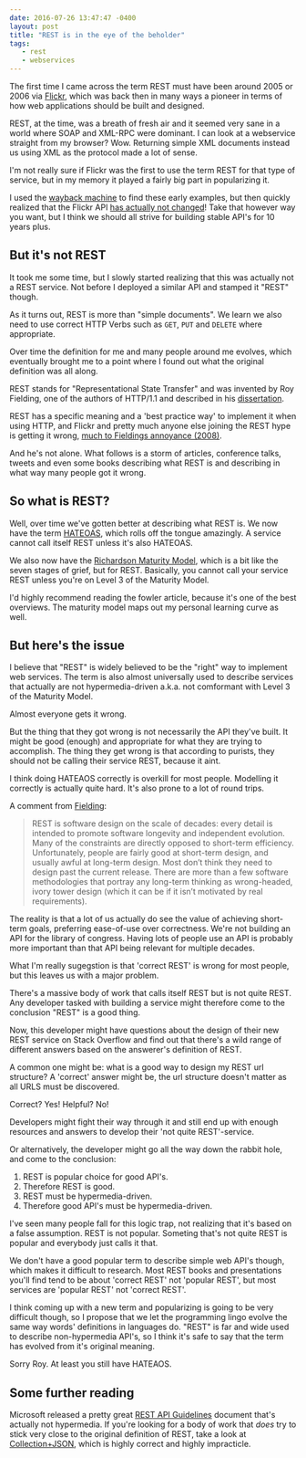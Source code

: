 ```yaml
---
date: 2016-07-26 13:47:47 -0400
layout: post
title: "REST is in the eye of the beholder"
tags:
   - rest
   - webservices 
---
```


The first time I came across the term REST must have been around 2005 or
2006 via [Flickr][1], which was back then in many ways a pioneer in terms
of how web applications should be built and designed.

REST, at the time, was a breath of fresh air and it seemed very sane in
a world where SOAP and XML-RPC were dominant. I can look at a webservice
straight from my browser? Wow. Returning simple XML documents instead us
using XML as the protocol made a lot of sense.

I'm not really sure if Flickr was the first to use the term REST for that
type of service, but in my memory it played a fairly big part in
popularizing it.

I used the [wayback machine][2] to find these early examples, but then
quickly realized that the Flickr API [has actually not changed][3]!
Take that however way you want, but I think we should all strive for
building stable API's for 10 years plus.


But it's not REST
-----------------

It took me some time, but I slowly started realizing that this was actually
not a REST service. Not before I deployed a similar API and stamped it "REST"
though.

As it turns out, REST is more than "simple documents". We learn we also
need to use correct HTTP Verbs such as `GET`, `PUT` and `DELETE` where
appropriate.

Over time the definition for me and many people around me evolves, which
eventually brought me to a point where I found out what the original
definition was all along.

REST stands for "Representational State Transfer" and was invented by Roy
Fielding, one of the authors of HTTP/1.1 and described in his
[dissertation][4].

REST has a specific meaning and a 'best practice way' to implement it
when using HTTP, and Flickr and pretty much anyone else joining the
REST hype is getting it wrong, [much to Fieldings annoyance (2008)][5].

And he's not alone. What follows is a storm of articles, conference talks,
tweets and even some books describing what REST is and describing in what
way many people got it wrong.


So what is REST?
----------------

Well, over time we've gotten better at describing what REST is. We now
have the term [HATEOAS][6], which rolls off the tongue amazingly. A service
cannot call itself REST unless it's also HATEOAS.

We also now have the [Richardson Maturity Model][7], which is a bit like
the seven stages of grief, but for REST. Basically, you cannot call your
service REST unless you're on Level 3 of the Maturity Model.

I'd highly recommend reading the fowler article, because it's one of the best
overviews. The maturity model maps out my personal learning curve as well.

But here's the issue
--------------------

I believe that "REST" is widely believed to be the "right" way to implement
web services. The term is also almost universally used to describe services
that actually are not hypermedia-driven a.k.a. not comformant with Level 3
of the Maturity Model.

Almost everyone gets it wrong.

But the thing that they got wrong is not necessarily the API they've built.
It might be good (enough) and appropriate for what they are trying to
accomplish. The thing they get wrong is that according to purists, they
should not be calling their service REST, because it aint.

I think doing HATEAOS correctly is overkill for most people.
Modelling it correctly is actually quite hard. It's also prone to a lot of
round trips.

A comment from [Fielding][9]:

> REST is software design on the scale of decades: every detail is intended to promote software longevity and independent evolution. Many of the constraints are directly opposed to short-term efficiency. Unfortunately, people are fairly good at short-term design, and usually awful at long-term design. Most don’t think they need to design past the current release. There are more than a few software methodologies that portray any long-term thinking as wrong-headed, ivory tower design (which it can be if it isn’t motivated by real requirements).

The reality is that a lot of us actually do see the value of achieving
short-term goals, preferring ease-of-use over correctness. We're not building
an API for the library of congress. Having lots of people use an API is
probably more important than that API being relevant for multiple decades.

What I'm really sugegstion is that 'correct REST' is wrong for most people, but
this leaves us with a major problem.

There's a massive body of work that calls itself REST but is not quite REST.
Any developer tasked with building a service might therefore come to the
conclusion "REST" is a good thing.

Now, this developer might have questions about the design of their new REST
service on Stack Overflow and find out that there's a wild range of different
answers based on the answerer's definition of REST.

A common one might be: what is a good way to design my REST url structure? A
'correct' answer might be, the url structure doesn't matter as all URLS must
be discovered.

Correct? Yes! Helpful? No!

Developers might fight their way through it and still end up with enough
resources and answers to develop their 'not quite REST'-service.

Or alternatively, the developer might go all the way down the rabbit hole,
and come to the conclusion:

1. REST is popular choice for good API's.
2. Therefore REST is good.
3. REST must be hypermedia-driven.
4. Therefore good API's must be hypermedia-driven.

I've seen many people fall for this logic trap, not realizing that it's based
on a false assumption. REST is not popular. Someting that's not quite REST is
popular and everybody just calls it that.

We don't have a good popular term to describe simple web API's though, which
makes it difficult to research. Most REST books and presentations you'll find
tend to be about 'correct REST' not 'popular REST', but most services are
'popular REST' not 'correct REST'.

I think coming up with a new term and popularizing is going to be very
difficult though, so I propose that we let the programming lingo evolve the
same way words' definitions in languages do. "REST" is far and wide used
to describe non-hypermedia API's, so I think it's safe to say that the term
has evolved from it's original meaning.

Sorry Roy. At least you still have HATEAOS.

Some further reading
--------------------

Microsoft released a pretty great [REST API Guidelines][11] document that's
actually not hypermedia.
If you're looking for a body of work that _does_ try to stick very close to
the original definition of REST, take a look at [Collection+JSON][8], which is
highly correct and highly impracticle.


[1]: https://www.flickr.com/
[2]: https://web.archive.org/web/20071012104127/http://www.flickr.com/services/api/request.rest.html
[3]: https://www.flickr.com/services/api/request.rest.html
[4]: https://www.ics.uci.edu/~fielding/pubs/dissertation/rest_arch_style.htm
[5]: http://roy.gbiv.com/untangled/2008/rest-apis-must-be-hypertext-driven
[6]: https://en.wikipedia.org/wiki/HATEOAS
[7]: http://martinfowler.com/articles/richardsonMaturityModel.html
[8]: http://amundsen.com/media-types/collection/
[9]: http://roy.gbiv.com/untangled/2008/rest-apis-must-be-hypertext-driven#comment-724
[10]: http://stackoverflow.com/questions/tagged/rest
[11]: https://github.com/Microsoft/api-guidelines/blob/master/Guidelines.md
